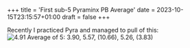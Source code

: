 +++
title = 'First sub-5 Pyraminx PB Average'
date = 2023-10-15T23:15:57+01:00
draft = false
+++

Recently I practiced Pyra and managed to pull of this:
![4.91 Average of 5: 3.90, 5.57, (10.66), 5.26, (3.83)](/pyra-pb-ao5.png)
